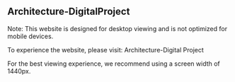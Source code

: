 ## Architecture-DigitalProject

Note: This website is designed for desktop viewing and is not optimized for mobile devices.

To experience the website, please visit: Architecture-Digital Project

For the best viewing experience, we recommend using a screen width of 1440px.
